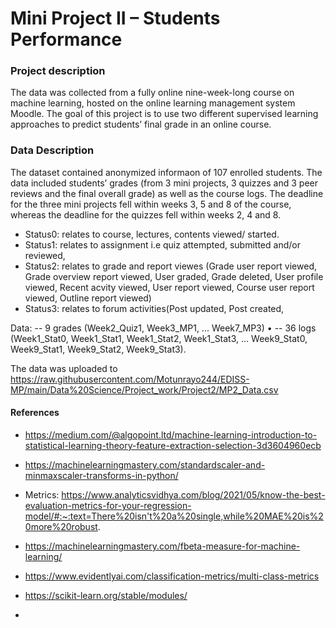 # Mini Project II – Students Performance

### Project description
The data was collected from a fully online nine-week-long course on machine learning, hosted on the online learning management system Moodle. The goal of this project is to use two different supervised learning approaches  to predict students’ final grade in an online course.

### Data Description
 The dataset contained anonymized informaon of 107 enrolled students. The data included students’ grades (from 3 mini projects, 3 quizzes and 3 peer reviews and the final overall grade) as well as the course logs. The deadline for the three mini projects fell within weeks 3, 5 and 8 of the course, whereas the deadline for the quizzes fell within weeks 2, 4 and 8.  
 - Status0: relates to course, lectures, contents viewed/ started.
 - Status1: relates to assignment i.e quiz attempted, submitted and/or reviewed,
 - Status2: relates to grade and report viewes (Grade user report viewed, Grade overview report viewed, User graded, Grade deleted, User profile viewed, Recent acvity viewed, User report viewed, Course user report viewed, Outline report viewed)
 - Status3: relates to forum activities(Post updated, Post created,

 Data:
 --  9 grades (Week2_Quiz1, Week3_MP1, ... Week7_MP3) •
 -- 36 logs (Week1_Stat0, Week1_Stat1, Week1_Stat2, Week1_Stat3, ... Week9_Stat0, Week9_Stat1, Week9_Stat2, Week9_Stat3).

 The data was uploaded to  https://raw.githubusercontent.com/Motunrayo244/EDISS-MP/main/Data%20Science/Project_work/Project2/MP2_Data.csv

 

#### References
- https://medium.com/@algopoint.ltd/machine-learning-introduction-to-statistical-learning-theory-feature-extraction-selection-3d3604960ecb

- https://machinelearningmastery.com/standardscaler-and-minmaxscaler-transforms-in-python/

- Metrics:  https://www.analyticsvidhya.com/blog/2021/05/know-the-best-evaluation-metrics-for-your-regression-model/#:~:text=There%20isn't%20a%20single,while%20MAE%20is%20more%20robust.

- https://machinelearningmastery.com/fbeta-measure-for-machine-learning/
- https://www.evidentlyai.com/classification-metrics/multi-class-metrics
- https://scikit-learn.org/stable/modules/
-
